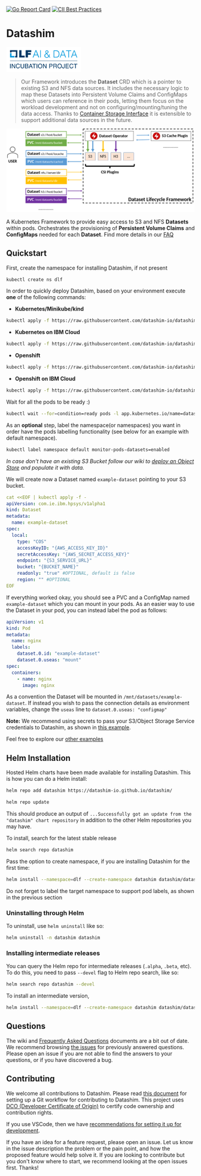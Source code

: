 [![Go Report Card](https://goreportcard.com/report/github.com/datashim-io/datashim)](https://goreportcard.com/report/github.com/datashim-io/datashim)
[![CII Best Practices](https://bestpractices.coreinfrastructure.org/projects/4821/badge)](https://bestpractices.coreinfrastructure.org/projects/4821)
# Datashim
<img src="./docs/pictures/lfaidata-project-badge-incubation-color.png" alt="drawing" width="200"/>

>Our Framework introduces the **Dataset** CRD which is a pointer to existing S3 and NFS data sources. It includes the
>necessary logic to map these Datasets into Persistent Volume Claims and ConfigMaps which users can reference in their
>pods, letting them focus on the workload development and not on configuring/mounting/tuning the data access. Thanks to
>[Container Storage Interface](https://kubernetes-csi.github.io/docs/) it is extensible to support additional data sources in the future.

![DLF](./docs/pictures/dlf.png)

A Kubernetes Framework to provide easy access to S3 and NFS **Datasets** within pods. Orchestrates the provisioning of
**Persistent Volume Claims** and **ConfigMaps** needed for each **Dataset**. Find more details in our [FAQ](https://datashim-io.github.io/datashim/FAQ/)

## Quickstart

First, create the namespace for installing Datashim, if not present

```bash
kubectl create ns dlf
```

In order to quickly deploy Datashim, based on your environment execute **one** of the following commands:

- **Kubernetes/Minikube/kind**
```bash
kubectl apply -f https://raw.githubusercontent.com/datashim-io/datashim/master/release-tools/manifests/dlf.yaml
```
- **Kubernetes on IBM Cloud**
```bash
kubectl apply -f https://raw.githubusercontent.com/datashim-io/datashim/master/release-tools/manifests/dlf-ibm-k8s.yaml
```
- **Openshift**
```bash
kubectl apply -f https://raw.githubusercontent.com/datashim-io/datashim/master/release-tools/manifests/dlf-oc.yaml
```
- **Openshift on IBM Cloud**
```bash
kubectl apply -f https://raw.githubusercontent.com/datashim-io/datashim/master/release-tools/manifests/dlf-ibm-oc.yaml
```

Wait for all the pods to be ready :)
```bash
kubectl wait --for=condition=ready pods -l app.kubernetes.io/name=datashim -n dlf
```

As an **optional** step, label the namespace(or namespaces) you want in order have the pods labelling functionality (see below for an example with default namespace).
```bash
kubectl label namespace default monitor-pods-datasets=enabled
```

_In case don't have an existing S3 Bucket follow our wiki to [deploy an Object Store](https://github.com/datashim-io/datashim/wiki/Deployment-and-Usage-of-S3-Object-Stores)
and populate it with data._

We will create now a Dataset named `example-dataset` pointing to your S3 bucket.
```yaml
cat <<EOF | kubectl apply -f -
apiVersion: com.ie.ibm.hpsys/v1alpha1
kind: Dataset
metadata:
  name: example-dataset
spec:
  local:
    type: "COS"
    accessKeyID: "{AWS_ACCESS_KEY_ID}"
    secretAccessKey: "{AWS_SECRET_ACCESS_KEY}"
    endpoint: "{S3_SERVICE_URL}"
    bucket: "{BUCKET_NAME}"
    readonly: "true" #OPTIONAL, default is false  
    region: "" #OPTIONAL
EOF
```

If everything worked okay, you should see a PVC and a ConfigMap named `example-dataset` which you can mount in your pods.
As an easier way to use the Dataset in your pod, you can instead label the pod as follows:
```yaml
apiVersion: v1
kind: Pod
metadata:
  name: nginx
  labels:
    dataset.0.id: "example-dataset"
    dataset.0.useas: "mount"
spec:
  containers:
    - name: nginx
      image: nginx
```

As a convention the Dataset will be mounted in `/mnt/datasets/example-dataset`. If instead you wish to pass the connection
details as environment variables, change the `useas` line to `dataset.0.useas: "configmap"`

**Note:** We recommend using secrets to pass your S3/Object Storage Service credentials to Datashim, as shown in [this example](./examples/templates/example-dataset-s3-provision.yaml).

Feel free to explore our [other examples](./examples)

## Helm Installation

Hosted Helm charts have been made available for installing Datashim. This is how you can do a Helm install:

```bash
helm repo add datashim https://datashim-io.github.io/datashim/
```
```bash
helm repo update
```
This should produce an output of `...Successfully got an update from the "datashim" chart repository` in addition to the other Helm repositories you may have.

To install, search for the latest stable release

```bash
helm search repo datashim
```

Pass the option to create namespace, if you are installing Datashim for the first time:
```bash
helm install --namespace=dlf --create-namespace datashim datashim/datashim-charts
```
Do not forget to label the target namespace to support pod labels, as shown in the previous section

### Uninstalling through Helm

To uninstall, use `helm uninstall` like so:
```bash
helm uninstall -n datashim datashim
```

### Installing intermediate releases

You can query the Helm repo for intermediate releases (`.alpha`, `.beta`, etc). To do this, you need to pass `--devel` flag to Helm repo search, like so:

```bash
helm search repo datashim --devel
```

To install an intermediate version, 
```bash
helm install --namespace=dlf --create-namespace datashim datashim/datashim-charts --devel
```

## Questions

The wiki and [Frequently Asked Questions](https://datashim-io.github.io/datashim/FAQ) documents are a bit out of date. We recommend browsing [the issues](https://github.com/datashim-io/datashim/issues?q=is%3Aissue+label%3Aquestion) for previously answered questions. Please open an issue if you are not able to find the answers to your questions, or if you have discovered a bug. 

## Contributing

We welcome all contributions to Datashim. Please read [this document](./docs/GitWorkflow.md) for setting up a Git workflow for contributing to Datashim. This project uses [DCO (Developer Certificate of Origin)](https://github.com/apps/dco) to certify code ownership and contribution rights. 

If you use VSCode, then we have [recommendations for setting it up for development](./docs/GolangVSCodeGit.md). 

If you have an idea for a feature request, please open an issue. Let us know in the issue description the problem or the pain point, and how the proposed feature would help solve it. If you are looking to contribute but you don't know where to start, we recommend looking at the open issues first. Thanks!

